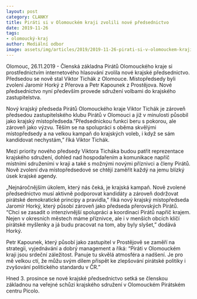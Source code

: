 ```yaml
---
layout: post
category: CLANKY
title: Piráti si v Olomouckém kraji zvolili nové předsednictvo
date: 2019-11-26
tags: 
- olomoucký-kraj
author: Mediální odbor
image: assets/img/articles/2019/2019-11-26-pirati-si-v-olomouckem-kraji-zvolili-nove-predsednictvo.jpg  #751x422 pixelu
---
```

Olomouc, 26.11.2019 - Členská základna Pirátů Olomouckého kraje si prostřednictvím internetového hlasování zvolila nové krajské předsednictvo. Předsedou se nově stal Viktor Tichák z Olomouce. Místopředsedy byli zvoleni Jaromír Horký z Přerova a Petr Kapounek z Prostějova. Nové předsednictvo nyní především provede sdružení volbami do krajského zastupitelstva.

Nový krajský předseda Pirátů Olomouckého kraje Viktor Tichák je zároveň předsedou zastupitelského klubu Pirátů v Olomouci a již v minulosti působil jako krajský místopředseda.”Předsednickou funkci beru s pokorou, ale zároveň jako výzvu. Těším se na spolupráci s oběma skvělými místopředsedy a na velkou kampaň do krajských voleb, i když se sám kandidovat nechystám,” říká Viktor Tichák.

Mezi priority nového předsedy Viktora Ticháka budou patřit reprezentace krajského sdružení, dohled nad hospodařením a komunikace napříč místními sdruženími v kraji a také s možnými novými příznivci a členy Pirátů. Nově zvolení dva místopředsedové se chtějí zaměřit každý na jemu blízký úsek krajské agendy.

„Nejnáročnějším úkolem, který nás čeká, je krajská kampaň. Nově zvolené předsednictvo musí aktivně podporovat kandidáty a zároveň dodržovat pirátské demokratické principy a pravidla," říká nový krajský místopředseda Jaromír Horký, který působí zároveň jako předseda přerovských Pirátů. “Chci se zasadit o intenzivnější spolupráci a koordinaci Pirátů napříč krajem. Nejen v okresních městech máme příznivce, ale i v menších obcích klíčí pirátské myšlenky a já budu pracovat na tom, aby byly slyšet,” dodává Horký.

Petr Kapounek, který působí jako zastupitel v Prostějově se zaměří na strategii, vyjednávání a dobrý management a říká: “Piráti v Olomouckém kraji jsou srdeční záležitost. Panuje tu skvělá atmosféra a nadšení. Je pro mě velkou ctí, že můžu svým dílem přispět ke zlepšování pirátské politiky i zvyšování politického standardu v ČR.”

Hned 3. prosince se nové krajské předsednictvo setká se členskou základnou na veřejné schůzi krajského sdružení v Olomouckém Pirátském centru Picolo. 

